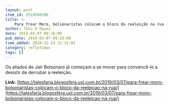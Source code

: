 ```yaml
---
layout: post
item_id: 2514508396
title: >-
    Para frear Moro, bolsonaristas colocam o bloco da reeleição na rua
author: Tatu D'Oquei
date: 2019-03-07 09:16:00
pub_date: 2019-03-07 09:16:00
time_added: 2019-12-23 21:21:01
category: refletimos
tags: []
---
```


Os aliados de Jair Bolsonaro já começam a se mover para convencê-lo a desistir de derrubar a reeleição.

**Link:** [https://talesfaria.blogosfera.uol.com.br/2019/03/07/para-frear-moro-bolsonaristas-colocam-o-bloco-da-reeleicao-na-rua/](https://talesfaria.blogosfera.uol.com.br/2019/03/07/para-frear-moro-bolsonaristas-colocam-o-bloco-da-reeleicao-na-rua/)

